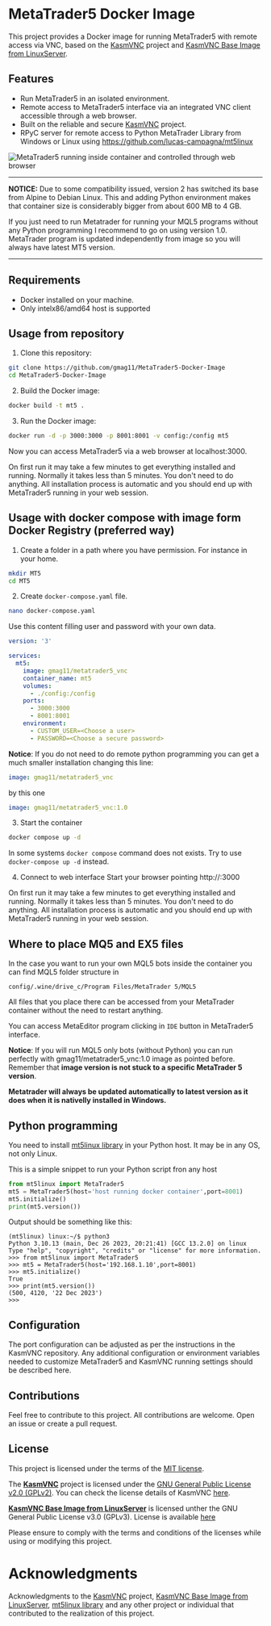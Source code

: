 # MetaTrader5 Docker Image

This project provides a Docker image for running MetaTrader5 with remote access via VNC, based on the [KasmVNC](https://github.com/kasmtech/KasmVNC) project and [KasmVNC Base Image from LinuxServer](https://github.com/linuxserver/docker-baseimage-kasmvnc).

## Features

- Run MetaTrader5 in an isolated environment.
- Remote access to MetaTrader5 interface via an integrated VNC client accessible through a web browser.
- Built on the reliable and secure [KasmVNC](https://github.com/kasmtech/KasmVNC) project.
- RPyC server for remote access to Python MetaTrader Library from Windows or Linux using https://github.com/lucas-campagna/mt5linux

![MetaTrader5 running inside container and controlled through web browser](https://imgur.com/v6Hm9pa.png)

----------

**NOTICE:**
Due to some compatibility issued, version 2 has switched its base from Alpine to Debian Linux. This and adding Python environment makes that container size is considerably bigger from about 600 MB to 4 GB.

If you just need to run Metatrader for running your MQL5 programs without any Python programming I recommend to go on using version 1.0. MetaTrader program is updated independently from image so you will always have latest MT5 version.

-----------

## Requirements

- Docker installed on your machine.
- Only intelx86/amd64 host is supported

## Usage from repository

1. Clone this repository:
```bash
git clone https://github.com/gmag11/MetaTrader5-Docker-Image
cd MetaTrader5-Docker-Image
```

2. Build the Docker image:
```bash
docker build -t mt5 .
```

3. Run the Docker image:
```bash
docker run -d -p 3000:3000 -p 8001:8001 -v config:/config mt5
```

Now you can access MetaTrader5 via a web browser at localhost:3000.

On first run it may take a few minutes to get everything installed and running. Normally it takes less than 5 minutes. You don't need to do anything. All installation process is automatic and you should end up with MetaTrader5 running in your web session.

## Usage with docker compose with image form Docker Registry (preferred way)

1. Create a folder in a path where you have permission. For instance in your home.
```bash
mkdir MT5
cd MT5
```

2. Create `docker-compose.yaml` file.
```bash
nano docker-compose.yaml
```

Use this content filling user and password with your own data.

```yaml
version: '3'

services:
  mt5:
    image: gmag11/metatrader5_vnc
    container_name: mt5
    volumes:
      - ./config:/config
    ports:
      - 3000:3000
      - 8001:8001
    environment:
      - CUSTOM_USER=<Choose a user>
      - PASSWORD=<Choose a secure password>
```

**Notice**: If you do not need to do remote python programming you can get a much smaller installation changing this line:

```yaml
image: gmag11/metatrader5_vnc
```

by this one


```yaml
image: gmag11/metatrader5_vnc:1.0
```

3. Start the container
```bash
docker compose up -d
```

In some systems `docker compose` command does not exists. Try to use `docker-compose up -d` instead.

4. Connect to web interface
   Start your browser pointing http://<your ip address>:3000

On first run it may take a few minutes to get everything installed and running. Normally it takes less than 5 minutes. You don't need to do anything. All installation process is automatic and you should end up with MetaTrader5 running in your web session.

## Where to place MQ5 and EX5 files
In the case you want to run your own MQL5 bots inside the container you can find MQL5 folder structure in 

```
config/.wine/drive_c/Program Files/MetaTrader 5/MQL5
```

All files that you place there can be accessed from your MetaTrader container without the need to restart anything.

You can access MetaEditor program clicking in `IDE` button in MetaTrader5 interface.

**Notice**: If you will run MQL5 only bots (without Python) you can run perfectly with gmag11/metatrader5_vnc:1.0 image as pointed before. Remember that **image version is not stuck to a specific MetaTrader 5 version**.

**Metatrader will always be updated automatically to latest version as it does when it is nativelly installed in Windows.**

## Python programming

You need to install [mt5linux library](https://github.com/lucas-campagna/mt5linux) in your Python host. It may be in any OS, not only Linux.

This is a simple snippet to run your Python script fron any host

```python
from mt5linux import MetaTrader5
mt5 = MetaTrader5(host='host running docker container',port=8001)
mt5.initialize()
print(mt5.version())
```

Output should be something like this:

```
(mt5linux) linux:~/$ python3
Python 3.10.13 (main, Dec 26 2023, 20:21:41) [GCC 13.2.0] on linux
Type "help", "copyright", "credits" or "license" for more information.
>>> from mt5linux import MetaTrader5
>>> mt5 = MetaTrader5(host='192.168.1.10',port=8001)
>>> mt5.initialize()
True
>>> print(mt5.version())
(500, 4120, '22 Dec 2023')
>>>
```

## Configuration
The port configuration can be adjusted as per the instructions in the KasmVNC repository. Any additional configuration or environment variables needed to customize MetaTrader5 and KasmVNC running settings should be described here.

## Contributions
Feel free to contribute to this project. All contributions are welcome. Open an issue or create a pull request.

## License

This project is licensed under the terms of the [MIT license](https://opensource.org/license/mit/). 

The [**KasmVNC**](https://github.com/kasmtech/KasmVNC) project is licensed under the [GNU General Public License v2.0 (GPLv2)](https://www.gnu.org/licenses/old-licenses/gpl-2.0.en.html). You can check the license details of KasmVNC [here](https://github.com/kasmtech/KasmVNC/blob/master/LICENSE.TXT).

[**KasmVNC Base Image from LinuxServer**](https://github.com/linuxserver/docker-baseimage-kasmvnc) is licensed unther the GNU General Public License v3.0 (GPLv3). License is available [here](https://github.com/linuxserver/docker-baseimage-kasmvnc/blob/master/LICENSE)

Please ensure to comply with the terms and conditions of the licenses while using or modifying this project.

# Acknowledgments
Acknowledgments to the [KasmVNC](https://github.com/kasmtech/KasmVNC) project, [KasmVNC Base Image from LinuxServer](https://github.com/linuxserver/docker-baseimage-kasmvnc/tree/master), [mt5linux library](https://github.com/lucas-campagna/mt5linux)  and any other project or individual that contributed to the realization of this project.
